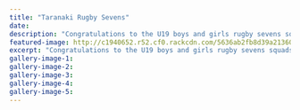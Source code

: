 ```yaml
---
title: "Taranaki Rugby Sevens"
date: 
description: "Congratulations to the U19 boys and girls rugby sevens squads for some great performances on the weekend in Taranaki."
featured-image: http://c1940652.r52.cf0.rackcdn.com/5636ab2fb8d39a21360001da/Rugby-7s-girls-at-Taranaki-OctNov-2015.png
excerpt: "Congratulations to the U19 boys and girls rugby sevens squads for some great performances on the weekend in Taranaki."
gallery-image-1: 
gallery-image-2: 
gallery-image-3: 
gallery-image-4: 
gallery-image-5: 
---
```

